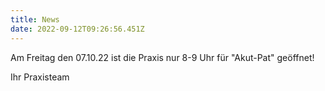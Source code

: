 ```yaml
---
title: News
date: 2022-09-12T09:26:56.451Z
---
```

Am Freitag den 07.10.22 ist die Praxis nur 8-9 Uhr für "Akut-Pat" geöffnet!

Ihr Praxisteam
